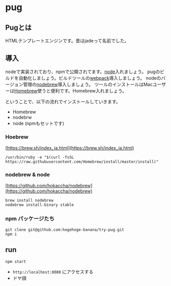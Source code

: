 pug
====


## Pugとは

HTMLテンプレートエンジンです。昔はjadeって名前でした。


## 導入

nodeで実装されており、npmで公開されてます。[node](https://nodejs.org/ja/)入れましょう。
pugのビルドを自動化しましょう。ビルドツールの[webpack]()導入しましょう。
nodeのバージョン管理の[nodebrew](https://github.com/hokaccha/nodebrew)導入しましょう。
ツールのインストールはMacユーザーは[Homebrew](https://github.com/Homebrew/brew)使うと便利です。Homebrew入れましょう。

ということで、以下の流れでインストールしていきます。

- Homebrew
- nodebrw
- node (npmもセットです)


### Hoebrew

[https://brew.sh/index_ja.html](https://brew.sh/index_ja.html)

```
/usr/bin/ruby -e "$(curl -fsSL https://raw.githubusercontent.com/Homebrew/install/master/install)"
```
### nodebrew & node

[https://github.com/hokaccha/nodebrew](https://github.com/hokaccha/nodebrew)

```
brew install nodebrew
nodebrew install-binary stable
```

### npm パッケージたち

```
git clone git@github.com:hogehoge-banana/try-pug.git
npm i
```


## run

```
npm start
```

- `http://localhost:8080` にアクセスする
- ドヤ顔
